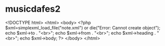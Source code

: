 # musicdafes2
&lt;!DOCTYPE html> &lt;html> &lt;body>  &lt;?php $xml=simplexml_load_file("note.xml") or die("Error: Cannot create object"); echo $xml->to . "&lt;br>"; echo $xml->from . "&lt;br>"; echo $xml->heading . "&lt;br>"; echo $xml->body; ?>   &lt;/body> &lt;/html>
<?php
define("GREETING", "vienvenido musicdafes);

function myTest() {
    echo GREETING;
}
 
myTest();
?> 
